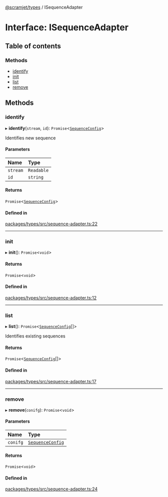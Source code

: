 [@scramjet/types](../README.md) / ISequenceAdapter

# Interface: ISequenceAdapter

## Table of contents

### Methods

- [identify](isequenceadapter.md#identify)
- [init](isequenceadapter.md#init)
- [list](isequenceadapter.md#list)
- [remove](isequenceadapter.md#remove)

## Methods

### identify

▸ **identify**(`stream`, `id`): `Promise`<[`SequenceConfig`](../README.md#sequenceconfig)\>

Identifies new sequence

#### Parameters

| Name | Type |
| :------ | :------ |
| `stream` | `Readable` |
| `id` | `string` |

#### Returns

`Promise`<[`SequenceConfig`](../README.md#sequenceconfig)\>

#### Defined in

[packages/types/src/sequence-adapter.ts:22](https://github.com/scramjetorg/transform-hub/blob/HEAD/packages/types/src/sequence-adapter.ts#L22)

___

### init

▸ **init**(): `Promise`<`void`\>

#### Returns

`Promise`<`void`\>

#### Defined in

[packages/types/src/sequence-adapter.ts:12](https://github.com/scramjetorg/transform-hub/blob/HEAD/packages/types/src/sequence-adapter.ts#L12)

___

### list

▸ **list**(): `Promise`<[`SequenceConfig`](../README.md#sequenceconfig)[]\>

Identifies existing sequences

#### Returns

`Promise`<[`SequenceConfig`](../README.md#sequenceconfig)[]\>

#### Defined in

[packages/types/src/sequence-adapter.ts:17](https://github.com/scramjetorg/transform-hub/blob/HEAD/packages/types/src/sequence-adapter.ts#L17)

___

### remove

▸ **remove**(`conifg`): `Promise`<`void`\>

#### Parameters

| Name | Type |
| :------ | :------ |
| `conifg` | [`SequenceConfig`](../README.md#sequenceconfig) |

#### Returns

`Promise`<`void`\>

#### Defined in

[packages/types/src/sequence-adapter.ts:24](https://github.com/scramjetorg/transform-hub/blob/HEAD/packages/types/src/sequence-adapter.ts#L24)
